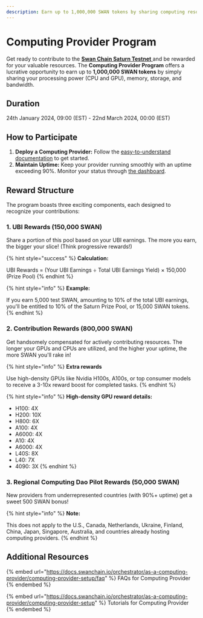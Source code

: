 ```yaml
---
description: Earn up to 1,000,000 SWAN tokens by sharing computing resources
---
```


# Computing Provider Program

Get ready to contribute to the [**Swan Chain Saturn Testnet** ](http://saturn-testnet.swanchain.io/)and be rewarded for your valuable resources. The **Computing Provider Program** offers a lucrative opportunity to earn up to **1,000,000 SWAN tokens** by simply sharing your processing power (CPU and GPU), memory, storage, and bandwidth.

## Duration

24th January 2024, 09:00 (EST) - 22nd March 2024, 00:00 (EST)

## **How to Participate**

1. **Deploy a Computing Provider:** Follow the [easy-to-understand documentation](https://docs.swanchain.io/orchestrator/as-a-computing-provider/computing-provider-setup) to get started.
2. **Maintain Uptime:** Keep your provider running smoothly with an uptime exceeding 90%. Monitor your status through [the dashboard](https://orchestrator.swanchain.io/).

## Reward Structure

The program boasts three exciting components, each designed to recognize your contributions:

### **1. UBI Rewards (150,000 SWAN)**

Share a portion of this pool based on your UBI earnings. The more you earn, the bigger your slice! (Think progressive rewards!)

{% hint style="success" %}
**Calculation:**

UBI Rewards = (Your UBI Earnings ÷ Total UBI Earnings Yield) × 150,000 (Prize Pool)
{% endhint %}

{% hint style="info" %}
**Example:**

If you earn 5,000 test SWAN, amounting to 10% of the total UBI earnings, you'll be entitled to 10% of the Saturn Prize Pool, or 15,000 SWAN tokens.
{% endhint %}

### **2. Contribution Rewards (800,000 SWAN)**

Get handsomely compensated for actively contributing resources. The longer your GPUs and CPUs are utilized, and the higher your uptime, the more SWAN you'll rake in!

{% hint style="info" %}
**Extra rewards**

Use high-density GPUs like Nvidia H100s, A100s, or top consumer models to receive a 3-10x reward boost for completed tasks.
{% endhint %}

{% hint style="info" %}
**High-density GPU reward details:**

* H100: 4X
* H200: 10X
* H800: 6X
* A100: 4X
* A6000: 4X
* A10: 4X
* A6000: 4X
* L40S: 8X
* L40: 7X
* 4090: 3X
{% endhint %}

### **3. Regional Computing Dao Pilot Rewards (50,000 SWAN)**

New providers from underrepresented countries (with 90%+ uptime) get a sweet 500 SWAN bonus!

{% hint style="info" %}
**Note:**

This does not apply to the U.S., Canada, Netherlands, Ukraine, Finland, China, Japan, Singapore, Australia, and countries already hosting computing providers.
{% endhint %}

## **Additional Resources**

{% embed url="https://docs.swanchain.io/orchestrator/as-a-computing-provider/computing-provider-setup/faq" %}
FAQs for Computing Provider
{% endembed %}

{% embed url="https://docs.swanchain.io/orchestrator/as-a-computing-provider/computing-provider-setup" %}
Tutorials for Computing Provider
{% endembed %}
